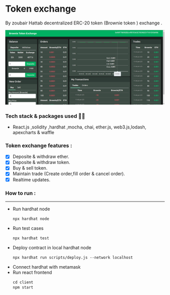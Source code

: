 # Token exchange 
By zoubair Hattab
decentralized ERC-20 token (Brownie token ) exchange .

<img src="./TokenExchange.png" alt="Exchange image">

### Tech stack & packages used :man_technologist:
- React.js ,solidity ,hardhat ,mocha, chai, ether.js, web3.js,lodash, apexcharts & waffle
### Token exchange features :
- [x] Deposite & withdraw ether.
- [x] Deposite & withdraw token.
- [x] Buy & sell token.
- [x] Maintain trade (Create order,fill order & cancel order).
- [x] Realtime updates.

### How to run :
----------------
- Run hardhat node
    ```
    npx hardhat node
    ```
- Run test cases
    ```
    npx hardhat test
    ```
- Deploy contract in local hardhat node
    ```
    npx hardhat run scripts/deploy.js --network localhost
    ```
- Connect hardhat with metamask
- Run react frontend
    ```
    cd client
    npm start
    ```